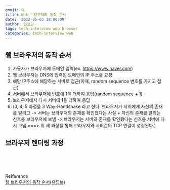 ```yaml
---
emoji: 🔍
title: Web 브라우저의 동작 순서
date: '2022-05-03 18:00:00'
author: 펀코딩
tags: tech-interview web browser
categories: tech-interview web
---
```


## 웹 브라우저의 동작 순서

1. 사용자가 브라우저에 도메인 입력(ex. https://www.naver.com)
2. 웹 브라우저는 DNS에 입력된 도메인의 IP 주소를 요청
3. 해당 IP주소에 해당하는 서버로 접근(이때, random sequence 번호를 가지고 접근)
4. 서버에서 브라우저에 번호에 1을 더하여 응답(random sequence + 1)
5. 브라우저에서 다시 서버에 1을 더하여 응답
6. (3, 4, 5 과정을 3 Way-Handshake 라고 한다. 브라우저가 서버에게 자신의 존재를 알리고 -> 서버는 브라우저의 존재를 확인했다는 사실 + 자신의 존재를 알리는 신호를 브라우저에 보냄 -> 브라우저는 서버의 존재를 확인했다는 신호를 서버에 다시 보냄 ===> 위 세 과정을 통해 브라우저와 서버간의 TCP 연결이 성립된다.)

## 브라우저 렌더링 과정

<br /><br /><br />

Refference <br />
<a href="https://www.youtube.com/watch?v=FQHNg9gCWpg">
웹 브라우저의 동작 순서(유튜브)
</a>